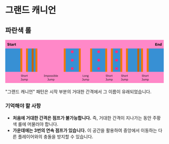 # 그랜드 캐니언

## 파란색 롤

![Grand Canyon Blue](../images/rolls/grand-canyon-blue-annotated.jpg)

"그랜드 캐니언" 패턴은 시작 부분의 거대한 간격에서 그 이름이 유래되었습니다.

### 기억해야 할 사항

* **처음에 거대한 간격은 점프가 불가능합니다.** 즉, 거대한 간격이 지나가는 동안 주황색 롤에 머물러야 합니다.
* **가운데에는 3번의 연속 점프가 있습니다.** 이 공간을 활용하여 중앙에서 이동하는 다른 플레이어와의 충돌을 방지할 수 있습니다.
